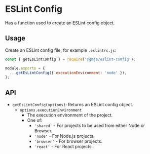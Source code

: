 # ESLint Config

Has a function used to create an ESLint config object.

## Usage

Create an ESLint config file, for example `.eslintrc.js`:

```js
const { getEsLintConfig } = require('@gmjs/eslint-config');

module.exports = {
  ...getEsLintConfig({ executionEnvironment: 'node' }),
};
```

## API

- `getEsLintConfig(options)`: Returns an ESLint config object.
  - `options.executionEnvironment`
    - The execution environment of the project.
    - One of:
      - `'shared'` - For projects to be used from either Node or Browser.
      - `'node'` - For Node.js projects.
      - `'browser'` - For browser projects.
      - `'react'` - For React projects.

